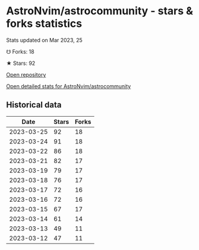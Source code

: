 # AstroNvim/astrocommunity - stars & forks statistics

Stats updated on Mar 2023, 25

☋ Forks: 18

★ Stars: 92

[Open repository](https://github.com/AstroNvim/astrocommunity)

[Open detailed stats for AstroNvim/astrocommunity](https://reviewgithub.com/rep/AstroNvim/astrocommunity)

## Historical data
| Date | Stars | Forks |
|------|-------|-------|
| 2023-03-25 | 92 | 18 | 
| 2023-03-24 | 91 | 18 | 
| 2023-03-22 | 86 | 18 | 
| 2023-03-21 | 82 | 17 | 
| 2023-03-19 | 79 | 17 | 
| 2023-03-18 | 76 | 17 | 
| 2023-03-17 | 72 | 16 | 
| 2023-03-16 | 72 | 16 | 
| 2023-03-15 | 67 | 17 | 
| 2023-03-14 | 61 | 14 | 
| 2023-03-13 | 49 | 11 | 
| 2023-03-12 | 47 | 11 | 

